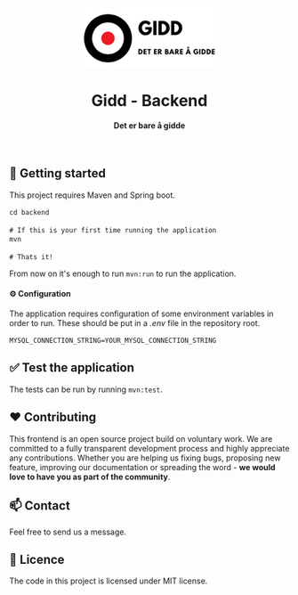 <br/>
<p align="center">
    <a href="https://gitlab.stud.idi.ntnu.no/team-2-sysutv/idatt2106_2021_2" target="_blank">
        <img width="50%" src="../gidd.jpg" alt="Gidd logo">
    </a>
</p>


<h1 align="center">Gidd - Backend</h1>

<h4 align="center">
    Det er bare å gidde
</h4>

<br/>


## 🚀 Getting started

This project requires Maven and Spring boot.
 

```
cd backend

# If this is your first time running the application
mvn

# Thats it! 
```

From now on it's enough to run `mvn:run` to run the application.


#### ⚙ Configuration
The application requires configuration of some environment variables in order to run. 
These should be put in a _.env_ file in the repository root.

```
MYSQL_CONNECTION_STRING=YOUR_MYSQL_CONNECTION_STRING
```

## ✅ Test the application
The tests can be run by running `mvn:test`.

## ❤ Contributing 
This frontend is an open source project build on voluntary work. 
We are committed to a fully transparent development process 
and highly appreciate any contributions. 
Whether you are helping us fixing bugs, proposing new feature, improving our documentation 
or spreading the word - **we would love to have you as part of the community**.

## 📫 Contact
Feel free to send us a message. 

## 📘 Licence 
The code in this project is licensed under MIT license.
